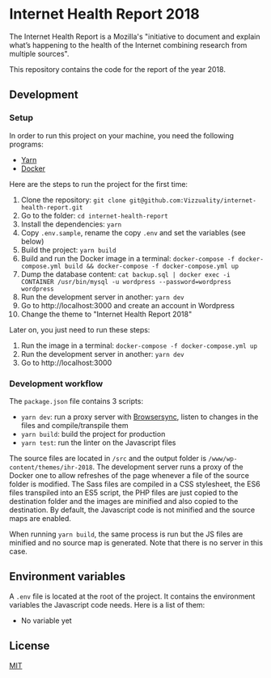# Internet Health Report 2018

The Internet Health Report is a Mozilla's "initiative to document and explain what’s happening to the health of the Internet combining research from multiple sources".

This repository contains the code for the report of the year 2018.

## Development

### Setup

In order to run this project on your machine, you need the following programs:
- [Yarn](https://yarnpkg.com/en/)
- [Docker](https://www.docker.com)

Here are the steps to run the project for the first time:
1. Clone the repository: `git clone git@github.com:Vizzuality/internet-health-report.git`
2. Go to the folder: `cd internet-health-report`
3. Install the dependencies: `yarn`
4. Copy `.env.sample`, rename the copy `.env` and set the variables (see below)
5. Build the project: `yarn build`
6. Build and run the Docker image in a terminal: `docker-compose -f docker-compose.yml build && docker-compose -f docker-compose.yml up`
7. Dump the database content: `cat backup.sql | docker exec -i CONTAINER /usr/bin/mysql -u wordpress --password=wordpress wordpress`
8. Run the development server in another: `yarn dev`
9. Go to http://localhost:3000 and create an account in Wordpress
10. Change the theme to "Internet Health Report 2018"

Later on, you just need to run these steps:
1. Run the image in a terminal: `docker-compose -f docker-compose.yml up`
2. Run the development server in another: `yarn dev`
3. Go to http://localhost:3000

### Development workflow

The `package.json` file contains 3 scripts:
- `yarn dev`: run a proxy server with [Browsersync](https://www.browsersync.io), listen to changes in the files and compile/transpile them
- `yarn build`: build the project for production
- `yarn test`: run the linter on the Javascript files

The source files are located in `/src` and the output folder is `/www/wp-content/themes/ihr-2018`. The development server runs a proxy of the Docker one to allow refreshes of the page whenever a file of the source folder is modified. The Sass files are compiled in a CSS stylesheet, the ES6 files transpiled into an ES5 script, the PHP files are just copied to the destination folder and the images are minified and also copied to the destination. By default, the Javascript code is not minified and the source maps are enabled.

When running `yarn build`, the same process is run but the JS files are minified and no source map is generated. Note that there is no server in this case.

## Environment variables

A `.env` file is located at the root of the project. It contains the environment variables the Javascript code needs.
Here is a list of them:
- No variable yet

## License

[MIT](https://github.com/Vizzuality/internet-health-report/blob/master/LICENSE)
